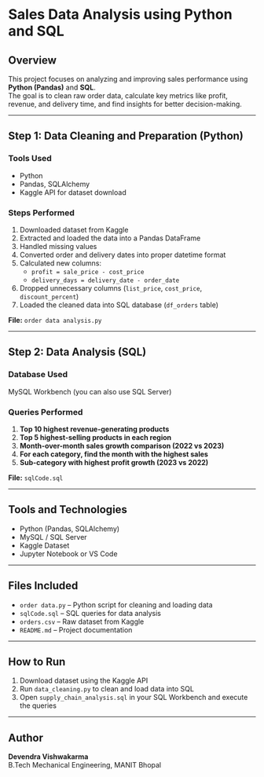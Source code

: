 #  Sales Data Analysis using Python and SQL

## Overview
This project focuses on analyzing and improving sales performance using **Python (Pandas)** and **SQL**.  
The goal is to clean raw order data, calculate key metrics like profit, revenue, and delivery time, and find insights for better decision-making.

---

## Step 1: Data Cleaning and Preparation (Python)

### Tools Used
- Python  
- Pandas, SQLAlchemy  
- Kaggle API for dataset download  

### Steps Performed
1. Downloaded dataset from Kaggle 
2. Extracted and loaded the data into a Pandas DataFrame  
3. Handled missing values  
4. Converted order and delivery dates into proper datetime format  
5. Calculated new columns:
   - `profit = sale_price - cost_price`
   - `delivery_days = delivery_date - order_date`
6. Dropped unnecessary columns (`list_price`, `cost_price`, `discount_percent`)
7. Loaded the cleaned data into SQL database (`df_orders` table)

**File:** `order data analysis.py`

---

## Step 2: Data Analysis (SQL)

### Database Used
MySQL Workbench (you can also use SQL Server)

### Queries Performed
1. **Top 10 highest revenue-generating products**  
2. **Top 5 highest-selling products in each region**  
3. **Month-over-month sales growth comparison (2022 vs 2023)**  
4. **For each category, find the month with the highest sales**  
5. **Sub-category with highest profit growth (2023 vs 2022)**  

**File:** `sqlCode.sql`

---

## Tools and Technologies
- Python (Pandas, SQLAlchemy)
- MySQL / SQL Server
- Kaggle Dataset
- Jupyter Notebook or VS Code

---

## Files Included
- `order data.py` – Python script for cleaning and loading data  
- `sqlCode.sql` – SQL queries for data analysis  
- `orders.csv` – Raw dataset from Kaggle  
- `README.md` – Project documentation  

---

## How to Run
1. Download dataset using the Kaggle API  
2. Run `data_cleaning.py` to clean and load data into SQL  
3. Open `supply_chain_analysis.sql` in your SQL Workbench and execute the queries  

---

## Author
**Devendra Vishwakarma**  
B.Tech Mechanical Engineering, MANIT Bhopal 
